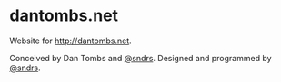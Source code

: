 dantombs.net
============

Website for http://dantombs.net.

Conceived by Dan Tombs and [@sndrs](https://twitter.com/asanders). 
Designed and programmed by [@sndrs](https://twitter.com/asanders).
